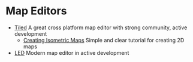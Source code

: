 # Map Editors

 - [Tiled](https://www.mapeditor.org) A great cross platform map editor with strong community, active development
   - [Creating Isometric Maps](https://discourse.mapeditor.org/t/small-howto-create-an-isometric-map/609) Simple and clear tutorial for creating 2D maps
 - [LED](https://github.com/deepnight/led) Modern map editor in active development

